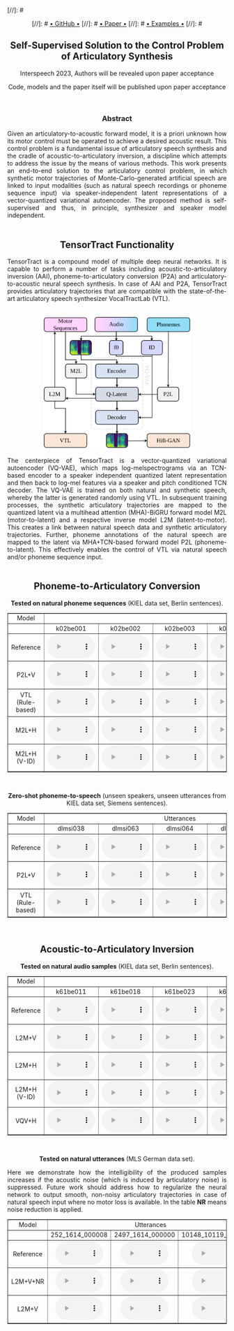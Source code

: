 

[//]: #      <center>
[//]: #        <a href="" class="btn2">• GitHub •</a>
[//]: #       <a href="" class="btn2">• Paper •</a></li>
[//]: #       <a href="" class="btn2">• Examples •</a></li>
[//]: #      </center>

<div style="text-align: center;">
<h2><b>Self-Supervised Solution to the Control Problem of Articulatory Synthesis</b></h2>
<p> Interspeech 2023, Authors will be revealed upon paper acceptance </p>
<p> Code, models and the paper itself will be published upon paper acceptance </p>
</div>

<br>
<div style="text-align: center;">
<h3>Abstract</h3>
</div>
<div style="text-align: justify"> 
Given an articulatory-to-acoustic forward model, it is a priori unknown how its motor control must be operated to achieve a desired acoustic result. This control problem is a fundamental issue of articulatory speech synthesis and the cradle of acoustic-to-articulatory inversion, a discipline which attempts to address the issue by the means of various methods. This work presents an end-to-end solution to the articulatory control problem, in which synthetic motor trajectories of Monte-Carlo-generated artificial speech are linked to input modalities (such as natural speech recordings or phoneme sequence input) via speaker-independent latent representations of a vector-quantized variational autoencoder. The proposed method is self-supervised and thus, in principle, synthesizer and speaker model independent.
</div>

<br>
<div style="text-align: center;">
<a id="functionality">
</a>
<div style="text-align: center;">
<h2>TensorTract Functionality</h2>
</div>

<div style="text-align: justify"> 
TensorTract is a compound model of multiple deep neural networks. It is capable to perform a number of tasks including acoustic-to-articulatory inversion (AAI), phoneme-to-articulatory conversion (P2A) and articulatory-to-acoustic neural speech synthesis. In case of AAI and P2A, TensorTract provides articulatory trajectories that are compatible with the state-of-the-art articulatory speech synthesizer VocalTractLab (VTL).
</div>
<br>
<br>
<img
  src="images/TensorTract_schematic.svg"
  alt="Schematic of the TensorTract model."
  height="300"
  />
<br>
<br>
<div style="text-align: justify;">
The centerpiece of TensorTract is a vector-quantized variational autoencoder (VQ-VAE), which maps log-melspectrograms via an TCN-based encoder to a speaker independent quantized latent representation and then back to log-mel features via a speaker and pitch conditioned TCN decoder. The VQ-VAE is trained on both natural and synthetic speech, whereby the latter is generated randomly using VTL. In subsequent training processes, the synthetic articulatory trajectories are mapped to the quantized latent via a multihead attention (MHA)-BiGRU forward model M2L (motor-to-latent) and a respective inverse model L2M (latent-to-motor). This creates a link between natural speech data and synthetic articulatory trajectories. Further, phoneme annotations of the natural speech are mapped to the latent via MHA+TCN-based forward model P2L (phoneme-to-latent). This effectively enables the control of VTL via natural speech and/or phoneme sequence input.
</div>

<br>
<div style="text-align: center;">
<a id="audio_examples">
</a>
<div style="text-align: center;">
<h2>Phoneme-to-Articulatory Conversion</h2>
</div>

<p><b>Tested on natural phoneme sequences</b> (KIEL data set, Berlin sentences).</p>

<table border="1">
<tr><td>Model</td><td colspan="12"> Utterances </td></tr>
<tr>
  <td></td>
 
  <td>k02be001</td>
  <td>k02be002</td>
  <td>k02be003</td>
  <td>k02be004</td>
  <td>k02be005</td>
  <td>k02be006</td>
  <td>k02be007</td>
  <td>k02be008</td>
  <td>k02be009</td>
  <td>k02be010</td>

  <td>k61be001</td>
  <td>k61be002</td>
  <td>k61be003</td>
  <td>k61be004</td>
  <td>k61be005</td>
  <td>k61be006</td>
  <td>k61be007</td>
  <td>k61be008</td>
  <td>k61be009</td>
  <td>k61be010</td>
</tr>

<tr><td>Reference</td>
  <td><audio controls style="width: 110px;" src="audio_examples/nat/k02be001.wav"></audio></td>
  <td><audio controls style="width: 110px;" src="audio_examples/nat/k02be002.wav"></audio></td>
  <td><audio controls style="width: 110px;" src="audio_examples/nat/k02be003.wav"></audio></td>
  <td><audio controls style="width: 110px;" src="audio_examples/nat/k02be004.wav"></audio></td>
  <td><audio controls style="width: 110px;" src="audio_examples/nat/k02be005.wav"></audio></td>
  <td><audio controls style="width: 110px;" src="audio_examples/nat/k02be006.wav"></audio></td>
  <td><audio controls style="width: 110px;" src="audio_examples/nat/k02be007.wav"></audio></td>
  <td><audio controls style="width: 110px;" src="audio_examples/nat/k02be008.wav"></audio></td>
  <td><audio controls style="width: 110px;" src="audio_examples/nat/k02be009.wav"></audio></td>
  <td><audio controls style="width: 110px;" src="audio_examples/nat/k02be010.wav"></audio></td>
  <td><audio controls style="width: 110px;" src="audio_examples/nat/k61be001.wav"></audio></td>
  <td><audio controls style="width: 110px;" src="audio_examples/nat/k61be002.wav"></audio></td>
  <td><audio controls style="width: 110px;" src="audio_examples/nat/k61be003.wav"></audio></td>
  <td><audio controls style="width: 110px;" src="audio_examples/nat/k61be004.wav"></audio></td>
  <td><audio controls style="width: 110px;" src="audio_examples/nat/k61be005.wav"></audio></td>
  <td><audio controls style="width: 110px;" src="audio_examples/nat/k61be006.wav"></audio></td>
  <td><audio controls style="width: 110px;" src="audio_examples/nat/k61be007.wav"></audio></td>
  <td><audio controls style="width: 110px;" src="audio_examples/nat/k61be008.wav"></audio></td>
  <td><audio controls style="width: 110px;" src="audio_examples/nat/k61be009.wav"></audio></td>
  <td><audio controls style="width: 110px;" src="audio_examples/nat/k61be010.wav"></audio></td>
</tr>
<tr><td>P2L+V</td>
  <td><audio controls style="width: 110px;" src="audio_examples/p2l/KIELk02_k02be001.wav"></audio></td>
  <td><audio controls style="width: 110px;" src="audio_examples/p2l/KIELk02_k02be002.wav"></audio></td>
  <td><audio controls style="width: 110px;" src="audio_examples/p2l/KIELk02_k02be003.wav"></audio></td>
  <td><audio controls style="width: 110px;" src="audio_examples/p2l/KIELk02_k02be004.wav"></audio></td>
  <td><audio controls style="width: 110px;" src="audio_examples/p2l/KIELk02_k02be005.wav"></audio></td>
  <td><audio controls style="width: 110px;" src="audio_examples/p2l/KIELk02_k02be006.wav"></audio></td>
  <td><audio controls style="width: 110px;" src="audio_examples/p2l/KIELk02_k02be007.wav"></audio></td>
  <td><audio controls style="width: 110px;" src="audio_examples/p2l/KIELk02_k02be008.wav"></audio></td>
  <td><audio controls style="width: 110px;" src="audio_examples/p2l/KIELk02_k02be009.wav"></audio></td>
  <td><audio controls style="width: 110px;" src="audio_examples/p2l/KIELk02_k02be010.wav"></audio></td>
  <td><audio controls style="width: 110px;" src="audio_examples/p2l/KIELk61_k61be001.wav"></audio></td>
  <td><audio controls style="width: 110px;" src="audio_examples/p2l/KIELk61_k61be002.wav"></audio></td>
  <td><audio controls style="width: 110px;" src="audio_examples/p2l/KIELk61_k61be003.wav"></audio></td>
  <td><audio controls style="width: 110px;" src="audio_examples/p2l/KIELk61_k61be004.wav"></audio></td>
  <td><audio controls style="width: 110px;" src="audio_examples/p2l/KIELk61_k61be005.wav"></audio></td>
  <td><audio controls style="width: 110px;" src="audio_examples/p2l/KIELk61_k61be006.wav"></audio></td>
  <td><audio controls style="width: 110px;" src="audio_examples/p2l/KIELk61_k61be007.wav"></audio></td>
  <td><audio controls style="width: 110px;" src="audio_examples/p2l/KIELk61_k61be008.wav"></audio></td>
  <td><audio controls style="width: 110px;" src="audio_examples/p2l/KIELk61_k61be009.wav"></audio></td>
  <td><audio controls style="width: 110px;" src="audio_examples/p2l/KIELk61_k61be010.wav"></audio></td>
</tr>
<tr><td>VTL (Rule-based)</td>
  <td><audio controls style="width: 110px;" src="audio_examples/vtl/k02_k02be001.wav"></audio></td>
  <td><audio controls style="width: 110px;" src="audio_examples/vtl/k02_k02be002.wav"></audio></td>
  <td><audio controls style="width: 110px;" src="audio_examples/vtl/k02_k02be003.wav"></audio></td>
  <td><audio controls style="width: 110px;" src="audio_examples/vtl/k02_k02be004.wav"></audio></td>
  <td><audio controls style="width: 110px;" src="audio_examples/vtl/k02_k02be005.wav"></audio></td>
  <td><audio controls style="width: 110px;" src="audio_examples/vtl/k02_k02be006.wav"></audio></td>
  <td><audio controls style="width: 110px;" src="audio_examples/vtl/k02_k02be007.wav"></audio></td>
  <td><audio controls style="width: 110px;" src="audio_examples/vtl/k02_k02be008.wav"></audio></td>
  <td><audio controls style="width: 110px;" src="audio_examples/vtl/k02_k02be009.wav"></audio></td>
  <td><audio controls style="width: 110px;" src="audio_examples/vtl/k02_k02be010.wav"></audio></td>
  <td><audio controls style="width: 110px;" src="audio_examples/vtl/k61_k61be001.wav"></audio></td>
  <td><audio controls style="width: 110px;" src="audio_examples/vtl/k61_k61be002.wav"></audio></td>
  <td><audio controls style="width: 110px;" src="audio_examples/vtl/k61_k61be003.wav"></audio></td>
  <td><audio controls style="width: 110px;" src="audio_examples/vtl/k61_k61be004.wav"></audio></td>
  <td><audio controls style="width: 110px;" src="audio_examples/vtl/k61_k61be005.wav"></audio></td>
  <td><audio controls style="width: 110px;" src="audio_examples/vtl/k61_k61be006.wav"></audio></td>
  <td><audio controls style="width: 110px;" src="audio_examples/vtl/k61_k61be007.wav"></audio></td>
  <td><audio controls style="width: 110px;" src="audio_examples/vtl/k61_k61be008.wav"></audio></td>
  <td><audio controls style="width: 110px;" src="audio_examples/vtl/k61_k61be009.wav"></audio></td>
  <td><audio controls style="width: 110px;" src="audio_examples/vtl/k61_k61be010.wav"></audio></td>
</tr>
<tr><td>M2L+H</td>
  <td><audio controls style="width: 110px;" src="audio_examples/m2l/k02_k02be001_generated_e2e.wav"></audio></td>
  <td><audio controls style="width: 110px;" src="audio_examples/m2l/k02_k02be002_generated_e2e.wav"></audio></td>
  <td><audio controls style="width: 110px;" src="audio_examples/m2l/k02_k02be003_generated_e2e.wav"></audio></td>
  <td><audio controls style="width: 110px;" src="audio_examples/m2l/k02_k02be004_generated_e2e.wav"></audio></td>
  <td><audio controls style="width: 110px;" src="audio_examples/m2l/k02_k02be005_generated_e2e.wav"></audio></td>
  <td><audio controls style="width: 110px;" src="audio_examples/m2l/k02_k02be006_generated_e2e.wav"></audio></td>
  <td><audio controls style="width: 110px;" src="audio_examples/m2l/k02_k02be007_generated_e2e.wav"></audio></td>
  <td><audio controls style="width: 110px;" src="audio_examples/m2l/k02_k02be008_generated_e2e.wav"></audio></td>
  <td><audio controls style="width: 110px;" src="audio_examples/m2l/k02_k02be009_generated_e2e.wav"></audio></td>
  <td><audio controls style="width: 110px;" src="audio_examples/m2l/k02_k02be010_generated_e2e.wav"></audio></td>
  <td><audio controls style="width: 110px;" src="audio_examples/m2l/k61_k61be001_generated_e2e.wav"></audio></td>
  <td><audio controls style="width: 110px;" src="audio_examples/m2l/k61_k61be002_generated_e2e.wav"></audio></td>
  <td><audio controls style="width: 110px;" src="audio_examples/m2l/k61_k61be003_generated_e2e.wav"></audio></td>
  <td><audio controls style="width: 110px;" src="audio_examples/m2l/k61_k61be004_generated_e2e.wav"></audio></td>
  <td><audio controls style="width: 110px;" src="audio_examples/m2l/k61_k61be005_generated_e2e.wav"></audio></td>
  <td><audio controls style="width: 110px;" src="audio_examples/m2l/k61_k61be006_generated_e2e.wav"></audio></td>
  <td><audio controls style="width: 110px;" src="audio_examples/m2l/k61_k61be007_generated_e2e.wav"></audio></td>
  <td><audio controls style="width: 110px;" src="audio_examples/m2l/k61_k61be008_generated_e2e.wav"></audio></td>
  <td><audio controls style="width: 110px;" src="audio_examples/m2l/k61_k61be009_generated_e2e.wav"></audio></td>
  <td><audio controls style="width: 110px;" src="audio_examples/m2l/k61_k61be010_generated_e2e.wav"></audio></td>
</tr>
<tr><td>M2L+H (V-ID)</td>
  <td><audio controls style="width: 110px;" src="audio_examples/m2l_mc_id/k02_k02be001_generated_e2e.wav"></audio></td>
  <td><audio controls style="width: 110px;" src="audio_examples/m2l_mc_id/k02_k02be002_generated_e2e.wav"></audio></td>
  <td><audio controls style="width: 110px;" src="audio_examples/m2l_mc_id/k02_k02be003_generated_e2e.wav"></audio></td>
  <td><audio controls style="width: 110px;" src="audio_examples/m2l_mc_id/k02_k02be004_generated_e2e.wav"></audio></td>
  <td><audio controls style="width: 110px;" src="audio_examples/m2l_mc_id/k02_k02be005_generated_e2e.wav"></audio></td>
  <td><audio controls style="width: 110px;" src="audio_examples/m2l_mc_id/k02_k02be006_generated_e2e.wav"></audio></td>
  <td><audio controls style="width: 110px;" src="audio_examples/m2l_mc_id/k02_k02be007_generated_e2e.wav"></audio></td>
  <td><audio controls style="width: 110px;" src="audio_examples/m2l_mc_id/k02_k02be008_generated_e2e.wav"></audio></td>
  <td><audio controls style="width: 110px;" src="audio_examples/m2l_mc_id/k02_k02be009_generated_e2e.wav"></audio></td>
  <td><audio controls style="width: 110px;" src="audio_examples/m2l_mc_id/k02_k02be010_generated_e2e.wav"></audio></td>
  <td><audio controls style="width: 110px;" src="audio_examples/m2l_mc_id/k61_k61be001_generated_e2e.wav"></audio></td>
  <td><audio controls style="width: 110px;" src="audio_examples/m2l_mc_id/k61_k61be002_generated_e2e.wav"></audio></td>
  <td><audio controls style="width: 110px;" src="audio_examples/m2l_mc_id/k61_k61be003_generated_e2e.wav"></audio></td>
  <td><audio controls style="width: 110px;" src="audio_examples/m2l_mc_id/k61_k61be004_generated_e2e.wav"></audio></td>
  <td><audio controls style="width: 110px;" src="audio_examples/m2l_mc_id/k61_k61be005_generated_e2e.wav"></audio></td>
  <td><audio controls style="width: 110px;" src="audio_examples/m2l_mc_id/k61_k61be006_generated_e2e.wav"></audio></td>
  <td><audio controls style="width: 110px;" src="audio_examples/m2l_mc_id/k61_k61be007_generated_e2e.wav"></audio></td>
  <td><audio controls style="width: 110px;" src="audio_examples/m2l_mc_id/k61_k61be008_generated_e2e.wav"></audio></td>
  <td><audio controls style="width: 110px;" src="audio_examples/m2l_mc_id/k61_k61be009_generated_e2e.wav"></audio></td>
  <td><audio controls style="width: 110px;" src="audio_examples/m2l_mc_id/k61_k61be010_generated_e2e.wav"></audio></td>
</tr>


</table>

<br>
<p><b>Zero-shot phoneme-to-speech</b> (unseen speakers, unseen utterances from KIEL data set, Siemens sentences).</p>

<table border="1">
<tr><td>Model</td><td colspan="12"> Utterances </td></tr>
<tr>
  <td></td>
 
  <td>dlmsi038</td>
  <td>dlmsi063</td>
  <td>dlmsi064</td>
  <td>dlmsi072</td>
  <td>dlmsi092</td>

</tr>

<tr><td>Reference</td>
  <td><audio controls style="width: 110px;" src="audio_examples/nat/dlmsi038.wav"></audio></td>
  <td><audio controls style="width: 110px;" src="audio_examples/nat/dlmsi063.wav"></audio></td>
  <td><audio controls style="width: 110px;" src="audio_examples/nat/dlmsi064.wav"></audio></td>
  <td><audio controls style="width: 110px;" src="audio_examples/nat/dlmsi072.wav"></audio></td>
  <td><audio controls style="width: 110px;" src="audio_examples/nat/dlmsi092.wav"></audio></td> 
</tr>
<tr><td>P2L+V</td>
  <td><audio controls style="width: 110px;" src="audio_examples/p2l_zero/KIELdlm_dlmsi038.wav"></audio></td>
  <td><audio controls style="width: 110px;" src="audio_examples/p2l_zero/KIELdlm_dlmsi063.wav"></audio></td>
  <td><audio controls style="width: 110px;" src="audio_examples/p2l_zero/KIELdlm_dlmsi064.wav"></audio></td>
  <td><audio controls style="width: 110px;" src="audio_examples/p2l_zero/KIELdlm_dlmsi072.wav"></audio></td>
  <td><audio controls style="width: 110px;" src="audio_examples/p2l_zero/KIELdlm_dlmsi092.wav"></audio></td>
</tr>
<tr><td>VTL (Rule-based)</td>
  <td><audio controls style="width: 110px;" src="audio_examples/vtl/dlm_dlmsi038.wav"></audio></td>
  <td><audio controls style="width: 110px;" src="audio_examples/vtl/dlm_dlmsi063.wav"></audio></td>
  <td><audio controls style="width: 110px;" src="audio_examples/vtl/dlm_dlmsi064.wav"></audio></td>
  <td><audio controls style="width: 110px;" src="audio_examples/vtl/dlm_dlmsi072.wav"></audio></td>
  <td><audio controls style="width: 110px;" src="audio_examples/vtl/dlm_dlmsi092.wav"></audio></td>
</tr>


</table>

<br>
<div style="text-align: center;">
<a id="acoustic_to_articulatory_inversion">
</a>
<h2>Acoustic-to-Articulatory Inversion</h2>
</div>

<p><b>Tested on natural audio samples</b> (KIEL data set, Berlin sentences).</p>

<table border="1">
<tr><td>Model</td><td colspan="12">Utterances </td></tr>
<tr>
  <td></td>
 
  <td>k61be011</td>
  <td>k61be018</td>
  <td>k61be023</td>
  <td>k61be030</td>
  <td>k61be037</td>
  <td>k61be061</td>
  <td>k62be005</td>
  <td>k62be024</td>
  <td>k62be086</td>
  <td>k62be095</td>

  <td>k65be002</td>
  <td>k65be013</td>
  <td>k65be017</td>
  <td>k65be075</td>
  <td>k65be077</td>
  <td>k66be008</td>
  <td>k66be041</td>
  <td>k66be060</td>
  <td>k66be062</td>
  <td>k66be063</td>
</tr>


<tr><td>Reference</td>
  <td><audio controls style="width: 110px;" src="audio_examples/nat/k61be011.wav"></audio></td>
  <td><audio controls style="width: 110px;" src="audio_examples/nat/k61be018.wav"></audio></td>
  <td><audio controls style="width: 110px;" src="audio_examples/nat/k61be023.wav"></audio></td>
  <td><audio controls style="width: 110px;" src="audio_examples/nat/k61be030.wav"></audio></td>
  <td><audio controls style="width: 110px;" src="audio_examples/nat/k61be037.wav"></audio></td>
  <td><audio controls style="width: 110px;" src="audio_examples/nat/k61be061.wav"></audio></td>
  <td><audio controls style="width: 110px;" src="audio_examples/nat/k62be005.wav"></audio></td>
  <td><audio controls style="width: 110px;" src="audio_examples/nat/k62be024.wav"></audio></td>
  <td><audio controls style="width: 110px;" src="audio_examples/nat/k62be086.wav"></audio></td>
  <td><audio controls style="width: 110px;" src="audio_examples/nat/k62be095.wav"></audio></td>
  <td><audio controls style="width: 110px;" src="audio_examples/nat/k65be002.wav"></audio></td>
  <td><audio controls style="width: 110px;" src="audio_examples/nat/k65be013.wav"></audio></td>
  <td><audio controls style="width: 110px;" src="audio_examples/nat/k65be017.wav"></audio></td>
  <td><audio controls style="width: 110px;" src="audio_examples/nat/k65be075.wav"></audio></td>
  <td><audio controls style="width: 110px;" src="audio_examples/nat/k65be077.wav"></audio></td>
  <td><audio controls style="width: 110px;" src="audio_examples/nat/k66be008.wav"></audio></td>
  <td><audio controls style="width: 110px;" src="audio_examples/nat/k66be041.wav"></audio></td>
  <td><audio controls style="width: 110px;" src="audio_examples/nat/k66be060.wav"></audio></td>
  <td><audio controls style="width: 110px;" src="audio_examples/nat/k66be062.wav"></audio></td>
  <td><audio controls style="width: 110px;" src="audio_examples/nat/k66be063.wav"></audio></td>
</tr>
<tr><td>L2M+V</td>
  <td><audio controls style="width: 110px;" src="audio_examples/l2m/k61be011.wav"></audio></td>
  <td><audio controls style="width: 110px;" src="audio_examples/l2m/k61be018.wav"></audio></td>
  <td><audio controls style="width: 110px;" src="audio_examples/l2m/k61be023.wav"></audio></td>
  <td><audio controls style="width: 110px;" src="audio_examples/l2m/k61be030.wav"></audio></td>
  <td><audio controls style="width: 110px;" src="audio_examples/l2m/k61be037.wav"></audio></td>
  <td><audio controls style="width: 110px;" src="audio_examples/l2m/k61be061.wav"></audio></td>
  <td><audio controls style="width: 110px;" src="audio_examples/l2m/k62be005.wav"></audio></td>
  <td><audio controls style="width: 110px;" src="audio_examples/l2m/k62be024.wav"></audio></td>
  <td><audio controls style="width: 110px;" src="audio_examples/l2m/k62be086.wav"></audio></td>
  <td><audio controls style="width: 110px;" src="audio_examples/l2m/k62be095.wav"></audio></td>
  <td><audio controls style="width: 110px;" src="audio_examples/l2m/k65be002.wav"></audio></td>
  <td><audio controls style="width: 110px;" src="audio_examples/l2m/k65be013.wav"></audio></td>
  <td><audio controls style="width: 110px;" src="audio_examples/l2m/k65be017.wav"></audio></td>
  <td><audio controls style="width: 110px;" src="audio_examples/l2m/k65be075.wav"></audio></td>
  <td><audio controls style="width: 110px;" src="audio_examples/l2m/k65be077.wav"></audio></td>
  <td><audio controls style="width: 110px;" src="audio_examples/l2m/k66be008.wav"></audio></td>
  <td><audio controls style="width: 110px;" src="audio_examples/l2m/k66be041.wav"></audio></td>
  <td><audio controls style="width: 110px;" src="audio_examples/l2m/k66be060.wav"></audio></td>
  <td><audio controls style="width: 110px;" src="audio_examples/l2m/k66be062.wav"></audio></td>
  <td><audio controls style="width: 110px;" src="audio_examples/l2m/k66be063.wav"></audio></td>
</tr>
<tr><td>L2M+H</td>
  <td><audio controls style="width: 110px;" src="audio_examples/l2m_m2l/KIELk61_k61be011_generated_e2e.wav"></audio></td>
  <td><audio controls style="width: 110px;" src="audio_examples/l2m_m2l/KIELk61_k61be018_generated_e2e.wav"></audio></td>
  <td><audio controls style="width: 110px;" src="audio_examples/l2m_m2l/KIELk61_k61be023_generated_e2e.wav"></audio></td>
  <td><audio controls style="width: 110px;" src="audio_examples/l2m_m2l/KIELk61_k61be030_generated_e2e.wav"></audio></td>
  <td><audio controls style="width: 110px;" src="audio_examples/l2m_m2l/KIELk61_k61be037_generated_e2e.wav"></audio></td>
  <td><audio controls style="width: 110px;" src="audio_examples/l2m_m2l/KIELk61_k61be061_generated_e2e.wav"></audio></td>
  <td><audio controls style="width: 110px;" src="audio_examples/l2m_m2l/KIELk62_k62be005_generated_e2e.wav"></audio></td>
  <td><audio controls style="width: 110px;" src="audio_examples/l2m_m2l/KIELk62_k62be024_generated_e2e.wav"></audio></td>
  <td><audio controls style="width: 110px;" src="audio_examples/l2m_m2l/KIELk62_k62be086_generated_e2e.wav"></audio></td>
  <td><audio controls style="width: 110px;" src="audio_examples/l2m_m2l/KIELk62_k62be095_generated_e2e.wav"></audio></td>
  <td><audio controls style="width: 110px;" src="audio_examples/l2m_m2l/KIELk65_k65be002_generated_e2e.wav"></audio></td>
  <td><audio controls style="width: 110px;" src="audio_examples/l2m_m2l/KIELk65_k65be013_generated_e2e.wav"></audio></td>
  <td><audio controls style="width: 110px;" src="audio_examples/l2m_m2l/KIELk65_k65be017_generated_e2e.wav"></audio></td>
  <td><audio controls style="width: 110px;" src="audio_examples/l2m_m2l/KIELk65_k65be075_generated_e2e.wav"></audio></td>
  <td><audio controls style="width: 110px;" src="audio_examples/l2m_m2l/KIELk65_k65be077_generated_e2e.wav"></audio></td>
  <td><audio controls style="width: 110px;" src="audio_examples/l2m_m2l/KIELk66_k66be008_generated_e2e.wav"></audio></td>
  <td><audio controls style="width: 110px;" src="audio_examples/l2m_m2l/KIELk66_k66be041_generated_e2e.wav"></audio></td>
  <td><audio controls style="width: 110px;" src="audio_examples/l2m_m2l/KIELk66_k66be060_generated_e2e.wav"></audio></td>
  <td><audio controls style="width: 110px;" src="audio_examples/l2m_m2l/KIELk66_k66be062_generated_e2e.wav"></audio></td>
  <td><audio controls style="width: 110px;" src="audio_examples/l2m_m2l/KIELk66_k66be063_generated_e2e.wav"></audio></td>
</tr>
<tr><td>L2M+H (V-ID)</td>
  <td><audio controls style="width: 110px;" src="audio_examples/l2m_m2l_mc_id/KIELk61_k61be011_generated_e2e.wav"></audio></td>
  <td><audio controls style="width: 110px;" src="audio_examples/l2m_m2l_mc_id/KIELk61_k61be018_generated_e2e.wav"></audio></td>
  <td><audio controls style="width: 110px;" src="audio_examples/l2m_m2l_mc_id/KIELk61_k61be023_generated_e2e.wav"></audio></td>
  <td><audio controls style="width: 110px;" src="audio_examples/l2m_m2l_mc_id/KIELk61_k61be030_generated_e2e.wav"></audio></td>
  <td><audio controls style="width: 110px;" src="audio_examples/l2m_m2l_mc_id/KIELk61_k61be037_generated_e2e.wav"></audio></td>
  <td><audio controls style="width: 110px;" src="audio_examples/l2m_m2l_mc_id/KIELk61_k61be061_generated_e2e.wav"></audio></td>
  <td><audio controls style="width: 110px;" src="audio_examples/l2m_m2l_mc_id/KIELk62_k62be005_generated_e2e.wav"></audio></td>
  <td><audio controls style="width: 110px;" src="audio_examples/l2m_m2l_mc_id/KIELk62_k62be024_generated_e2e.wav"></audio></td>
  <td><audio controls style="width: 110px;" src="audio_examples/l2m_m2l_mc_id/KIELk62_k62be086_generated_e2e.wav"></audio></td>
  <td><audio controls style="width: 110px;" src="audio_examples/l2m_m2l_mc_id/KIELk62_k62be095_generated_e2e.wav"></audio></td>
  <td><audio controls style="width: 110px;" src="audio_examples/l2m_m2l_mc_id/KIELk65_k65be002_generated_e2e.wav"></audio></td>
  <td><audio controls style="width: 110px;" src="audio_examples/l2m_m2l_mc_id/KIELk65_k65be013_generated_e2e.wav"></audio></td>
  <td><audio controls style="width: 110px;" src="audio_examples/l2m_m2l_mc_id/KIELk65_k65be017_generated_e2e.wav"></audio></td>
  <td><audio controls style="width: 110px;" src="audio_examples/l2m_m2l_mc_id/KIELk65_k65be075_generated_e2e.wav"></audio></td>
  <td><audio controls style="width: 110px;" src="audio_examples/l2m_m2l_mc_id/KIELk65_k65be077_generated_e2e.wav"></audio></td>
  <td><audio controls style="width: 110px;" src="audio_examples/l2m_m2l_mc_id/KIELk66_k66be008_generated_e2e.wav"></audio></td>
  <td><audio controls style="width: 110px;" src="audio_examples/l2m_m2l_mc_id/KIELk66_k66be041_generated_e2e.wav"></audio></td>
  <td><audio controls style="width: 110px;" src="audio_examples/l2m_m2l_mc_id/KIELk66_k66be060_generated_e2e.wav"></audio></td>
  <td><audio controls style="width: 110px;" src="audio_examples/l2m_m2l_mc_id/KIELk66_k66be062_generated_e2e.wav"></audio></td>
  <td><audio controls style="width: 110px;" src="audio_examples/l2m_m2l_mc_id/KIELk66_k66be063_generated_e2e.wav"></audio></td>
</tr>
<tr><td>VQV+H</td>
  <td><audio controls style="width: 110px;" src="audio_examples/vqvae/KIELk61_k61be011_generated_e2e.wav"></audio></td>
  <td><audio controls style="width: 110px;" src="audio_examples/vqvae/KIELk61_k61be018_generated_e2e.wav"></audio></td>
  <td><audio controls style="width: 110px;" src="audio_examples/vqvae/KIELk61_k61be023_generated_e2e.wav"></audio></td>
  <td><audio controls style="width: 110px;" src="audio_examples/vqvae/KIELk61_k61be030_generated_e2e.wav"></audio></td>
  <td><audio controls style="width: 110px;" src="audio_examples/vqvae/KIELk61_k61be037_generated_e2e.wav"></audio></td>
  <td><audio controls style="width: 110px;" src="audio_examples/vqvae/KIELk61_k61be061_generated_e2e.wav"></audio></td>
  <td><audio controls style="width: 110px;" src="audio_examples/vqvae/KIELk62_k62be005_generated_e2e.wav"></audio></td>
  <td><audio controls style="width: 110px;" src="audio_examples/vqvae/KIELk62_k62be024_generated_e2e.wav"></audio></td>
  <td><audio controls style="width: 110px;" src="audio_examples/vqvae/KIELk62_k62be086_generated_e2e.wav"></audio></td>
  <td><audio controls style="width: 110px;" src="audio_examples/vqvae/KIELk62_k62be095_generated_e2e.wav"></audio></td>
  <td><audio controls style="width: 110px;" src="audio_examples/vqvae/KIELk65_k65be002_generated_e2e.wav"></audio></td>
  <td><audio controls style="width: 110px;" src="audio_examples/vqvae/KIELk65_k65be013_generated_e2e.wav"></audio></td>
  <td><audio controls style="width: 110px;" src="audio_examples/vqvae/KIELk65_k65be017_generated_e2e.wav"></audio></td>
  <td><audio controls style="width: 110px;" src="audio_examples/vqvae/KIELk65_k65be075_generated_e2e.wav"></audio></td>
  <td><audio controls style="width: 110px;" src="audio_examples/vqvae/KIELk65_k65be077_generated_e2e.wav"></audio></td>
  <td><audio controls style="width: 110px;" src="audio_examples/vqvae/KIELk66_k66be008_generated_e2e.wav"></audio></td>
  <td><audio controls style="width: 110px;" src="audio_examples/vqvae/KIELk66_k66be041_generated_e2e.wav"></audio></td>
  <td><audio controls style="width: 110px;" src="audio_examples/vqvae/KIELk66_k66be060_generated_e2e.wav"></audio></td>
  <td><audio controls style="width: 110px;" src="audio_examples/vqvae/KIELk66_k66be062_generated_e2e.wav"></audio></td>
  <td><audio controls style="width: 110px;" src="audio_examples/vqvae/KIELk66_k66be063_generated_e2e.wav"></audio></td>
</tr>

</table>



<br>
<p><b>Tested on natural utterances</b> (MLS German data set).</p>
<div style="text-align: justify;">
Here we demonstrate how the intelligibility of the produced samples increases if the acoustic noise (which is induced by articulatory noise) is suppressed. Future work should address how to regularize the neural network to output smooth, non-noisy articulatory trajectories in case of natural speech input where no motor loss is available. In the table <b>NR</b> means noise reduction is applied.
</div>

<table border="1">
<tr><td>Model</td><td colspan="12"> Utterances </td></tr>
<tr>
  <td></td>
 
  <td>252_1614_000008</td>
  <td>2497_1614_000000</td>
  <td>10148_10119_000697</td>

</tr>

<tr><td>Reference</td>
  <td><audio controls style="width: 110px;" src="audio_examples/nat/252_1614_000008.flac"></audio></td>
  <td><audio controls style="width: 110px;" src="audio_examples/nat/2497_1614_000000.flac"></audio></td>
  <td><audio controls style="width: 110px;" src="audio_examples/nat/10148_10119_000697.flac"></audio></td>
</tr>
<tr><td>L2M+V+NR</td>
  <td><audio controls style="width: 110px;" src="audio_examples/l2m/252_1614_000008 (enhanced).wav"></audio></td>
  <td><audio controls style="width: 110px;" src="audio_examples/l2m/2497_1614_000000 (enhanced).wav"></audio></td>
  <td><audio controls style="width: 110px;" src="audio_examples/l2m/10148_10119_000697 (enhanced).wav"></audio></td>
</tr>
<tr><td>L2M+V</td>
  <td><audio controls style="width: 110px;" src="audio_examples/l2m/252_1614_000008.wav"></audio></td>
  <td><audio controls style="width: 110px;" src="audio_examples/l2m/2497_1614_000000.wav"></audio></td>
  <td><audio controls style="width: 110px;" src="audio_examples/l2m/10148_10119_000697.wav"></audio></td>
</tr>


</table>